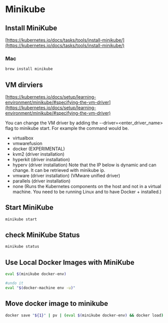 # Minikube

## Install MiniKube

[https://kubernetes.io/docs/tasks/tools/install-minikube/](https://kubernetes.io/docs/tasks/tools/install-minikube/)

### Mac

```bash
brew install minikube
```

## VM dirviers

[https://kubernetes.io/docs/setup/learning-environment/minikube/#specifying-the-vm-driver](https://kubernetes.io/docs/setup/learning-environment/minikube/#specifying-the-vm-driver)

You can change the VM driver by adding the --driver=<enter_driver_name> flag to minikube start. For example the command would be.

+ virtualbox
+ vmwarefusion
+ docker (EXPERIMENTAL)
+ kvm2 (driver installation)
+ hyperkit (driver installation)
+ hyperv (driver installation) Note that the IP below is dynamic and can change. It can be retrieved with minikube ip.
+ vmware (driver installation) (VMware unified driver)
+ parallels (driver installation)
+ none (Runs the Kubernetes components on the host and not in a virtual machine. You need to be running Linux and to have Docker + installed.)

## Start MiniKube

```bash
minikube start
```

## check MiniKube Status

```bash
minikube status
```

## Use Local Docker Images with MiniKube

```bash
eval $(minikube docker-env)

#undo it
eval "$(docker-machine env -u)"
```

## Move docker image to minikube

```bash
docker save "${1}" | pv | (eval $(minikube docker-env) && docker load)
```
